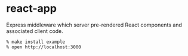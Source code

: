# react-app

Express middleware which server pre-rendered React components and
associated client code.

    % make install example
    % open http://localhost:3000
